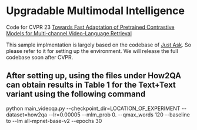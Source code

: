 # Upgradable Multimodal Intelligence
Code for CVPR 23 [Towards Fast Adaptation of Pretrained Contrastive Models for Multi-channel Video-Language Retrieval](https://arxiv.org/abs/2206.02082)

This sample implmentation is largely based on the codebase of [Just Ask](https://antoyang.github.io/just-ask.html). So please refer to it for setting up the environment. We will release the full codebase soon after CVPR.

## After setting up, using the files under How2QA can obtain results in Table 1 for the Text+Text variant using the following command

python main_videoqa.py --checkpoint_dir=LOCATION_OF_EXPERIMENT --dataset=how2qa --lr=0.00005 --mlm_prob 0. --qmax_words 120 --baseline to  --lm all-mpnet-base-v2    --epochs 30 

